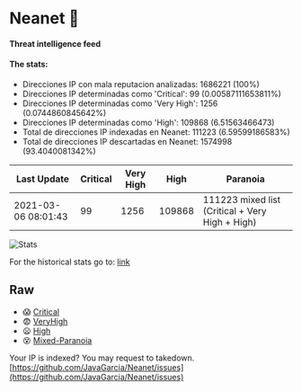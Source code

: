 # Neanet :hocho:
#### Threat intelligence feed
#### The stats:

- Direcciones IP con mala reputacion analizadas: 1686221 (100%)
- Direcciones IP determinadas como 'Critical':  99 (0.00587111653811%)
- Direcciones IP determinadas como 'Very High':  1256 (0.0744860845642%)
- Direcciones IP determinadas como 'High':  109868 (6.51563466473)
- Total de direcciones IP indexadas en Neanet:  111223 (6.59599186583%)
- Total de direcciones IP descartadas en Neanet:  1574998 (93.4040081342%)

| Last Update | Critical | Very High | High | Paranoia |
| --- | --- | --- | --- | --- |
| 2021-03-06 08:01:43 | 99 | 1256 | 109868 | 111223 mixed list (Critical + Very High + High)|

![Stats](https://docs.google.com/spreadsheets/d/e/2PACX-1vSnaNMIXVabIpDJjufMlzH7poXnshF3mgd8Is1g9ytUEzVsP5my4Trn8f-xkoLLQ38xpL3HtmUexLo6/pubchart?oid=501124687&format=image)

For the historical stats go to: [link](/stats.csv)
## Raw
- :scream: [Critical](https://raw.githubusercontent.com/JavaGarcia/Neanet/master/blacklists/neanet_critical.txt)
- :fearful: [VeryHigh](https://raw.githubusercontent.com/JavaGarcia/Neanet/master/blacklists/neanet_veryHigh.txtt)
- :frowning: [High](https://raw.githubusercontent.com/JavaGarcia/Neanet/master/blacklists/neanet_high.txt)
- :dizzy_face: [Mixed-Paranoia](https://raw.githubusercontent.com/JavaGarcia/Neanet/master/blacklists/neanet_all.txt)


Your IP is indexed? You may request to takedown. [https://github.com/JavaGarcia/Neanet/issues](https://github.com/JavaGarcia/Neanet/issues)






















































































































































































































































































































































































































































































































































































































































































































































































































































































































































































































































































































































































































































































































































































































































































































































































































































































































































































































































































































































































































































































































































































































































































































































































































































































































































































































































































































































































































































































































































































































































































































































































































































































































































































































































































































































































































































































































































































































































































































































































































































































































































































































































































































































































































































































































































































































































































































































































































































